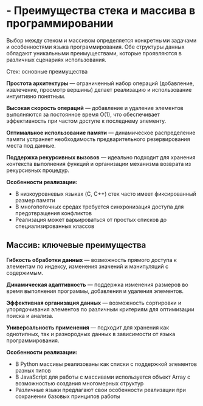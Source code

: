 # - Преимущества стека и массива в программировании

Выбор между стеком и массивом определяется конкретными задачами и особенностями языка программирования. Обе структуры данных обладают уникальными преимуществами, которые проявляются в различных сценариях использования.

Стек: основные преимущества

**Простота архитектуры** — ограниченный набор операций (добавление, извлечение, просмотр вершины) делает реализацию и использование интуитивно понятным.

**Высокая скорость операций** — добавление и удаление элементов выполняются за постоянное время O(1), что обеспечивает эффективность при частом доступе к последнему элементу.

**Оптимальное использование памяти** — динамическое распределение памяти устраняет необходимость предварительного резервирования места под данные.

**Поддержка рекурсивных вызовов** — идеально подходит для хранения контекста выполнения функций и организации механизма возврата из рекурсивных процедур.

**Особенности реализации:**
- В низкоуровневых языках (C, C++) стек часто имеет фиксированный размер памяти
- В многопоточных средах требуется синхронизация доступа для предотвращения конфликтов
- Реализация может варьироваться от простых списков до специализированных классов

## Массив: ключевые преимущества

**Гибкость обработки данных** — возможность прямого доступа к элементам по индексу, изменения значений и манипуляций с содержимым.

**Динамическая адаптивность** — поддержка изменения размеров во время выполнения программы, добавления и удаления элементов.

**Эффективная организация данных** — возможность сортировки и упорядочивания элементов по различным критериям для оптимизации поиска и анализа.

**Универсальность применения** — подходит для хранения как однотипных, так и разнородных данных в зависимости от языка программирования.

**Особенности реализации:**
- В Python массивы реализованы как списки с поддержкой элементов разных типов
- В JavaScript для работы с массивами используется объект Array с возможностью создания многомерных структур
- Различные языки предлагают свои особенности реализации при сохранении базовых принципов работы

